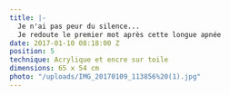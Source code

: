 ```yaml
---
title: |-
  Je n'ai pas peur du silence...
  Je redoute le premier mot après cette longue apnée
date: 2017-01-10 08:18:00 Z
position: 5
technique: Acrylique et encre sur toile
dimensions: 65 x 54 cm
photo: "/uploads/IMG_20170109_113856%20(1).jpg"
---
```


